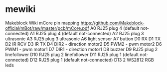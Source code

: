# mewiki
Makeblock Wiki
mCore pin mapping
https://github.com/Makeblock-official/mBot/raw/master/pcb/mCore.pdf
A0 RJ25 plug 4 (default not-connected)
A1 RJ25 plug 4 (default not-connected)
A2 RJ25 plug 3 ultrasonic
A3 RJ25 plug 3 ultrasonic
A6 light sensor
A7 button
D0 RX
D1 TX
D2 IR RCV
D3 IR TX
D4 DIR2 - direction motor2
D5 PWM2 - pwm motor2
D6 PWM1 - pwm motor1
D7 DIR1 - direction motor1
D8 buzzer
D9 RJ25 plug 2 linefollower
D10 RJ25 plug 2 linefollower
D11 RJ25 plug 1 (default not-connected)
D12 RJ25 plug 1 (default not-connected)
D13 2 WS2812 RGB leds
